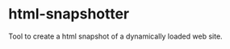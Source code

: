 html-snapshotter
================

Tool to create a html snapshot of a dynamically loaded web site.
